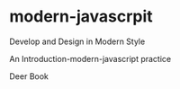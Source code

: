 modern-javascrpit
=================


Develop and Design in Modern Style

An Introduction-modern-javascript practice

Deer Book
